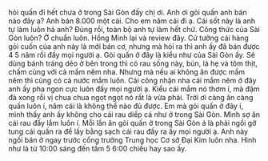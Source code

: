 hỏi quấn đi hết chưa ở trong Sài Gòn đấy chị ơi. Anh ơi gỏi quấn anh bán nào đây ạ? Anh bán 8.000 một cái. Cho em năm cái đi ạ. Cái sốt này là anh tự làm luôn hả anh? Đúng rồi, toàn bộ anh tự làm hết chứ. Công thức của Sài Gòn luôn? Ờ chuẩn luôn. Hồng Minh lại và review đây. Cứ tưởng cái hàng gỏi cuốn của anh này là mới bán cơ, nhưng mà hỏi ra thì anh ấy đã bán được 4 5 năm rồi đấy mọi người ạ. Gỏi quấn ở đây là kiểu như của Sài Gòn ấy. Sẽ dùng bánh tráng dẻo ở bên trong thì có rau sống này, bún, lá hẹ và tôm thịt, chấm cùng với cả mắm nêm nha. Nhưng mà nếu ai không ăn được mắm nêm thì cũng có cả nước mắm luôn. Cái công nhận nha cái mắm nêm ở đây anh ấy pha ngon cực luôn đấy mọi người ạ. Kiểu cái mắm nó thơm í, mà đậm đà xong rồi vị chua chua ngọt ngọt nó rất là vừa phải. Trời ơi càng ăn càng quấn luôn í, năm cái là không thể nào đủ được. Em mà gỏi quấn ở đây í, mình thấy anh ấy không cho cái rau diếp cá như ở trong Sài Gòn. Mình sợ ăn cái rau đấy lắm luôn í. Mỗi lần ăn gỏi quấn ở trong Sài Gòn á là phải ngồi gỡ tung cái quấn ra để lấy bằng sạch cái rau đấy ra ấy mọi người ạ. Anh này ngồi bán ở ngay trước cổng trường Trung học Cơ sở Đại Kim luôn nha. Hình như là từ 10:00 sáng đến tầm 5 6:00 chiều hay sao ấy.